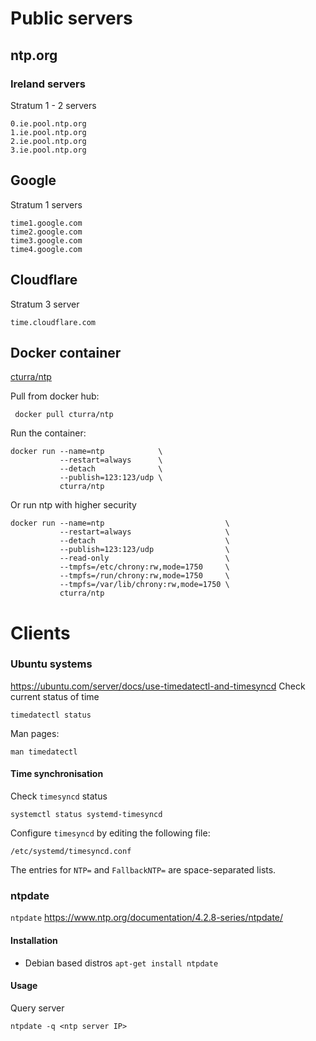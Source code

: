 
# Public servers

## ntp.org
### Ireland servers
Stratum 1 - 2 servers
```
0.ie.pool.ntp.org
1.ie.pool.ntp.org
2.ie.pool.ntp.org
3.ie.pool.ntp.org
```

## Google
Stratum 1 servers
```
time1.google.com
time2.google.com
time3.google.com
time4.google.com
```

## Cloudflare
Stratum 3 server
```
time.cloudflare.com
```


## Docker container
[cturra/ntp](https://github.com/cturra/docker-ntp)

Pull from docker hub:
```
 docker pull cturra/ntp
```

Run the container:
```
docker run --name=ntp            \
           --restart=always      \
           --detach              \
           --publish=123:123/udp \
           cturra/ntp
```

Or run ntp with higher security
```
docker run --name=ntp                           \
           --restart=always                     \
           --detach                             \
           --publish=123:123/udp                \
           --read-only                          \
           --tmpfs=/etc/chrony:rw,mode=1750     \
           --tmpfs=/run/chrony:rw,mode=1750     \
           --tmpfs=/var/lib/chrony:rw,mode=1750 \
           cturra/ntp
```



# Clients

### Ubuntu systems
https://ubuntu.com/server/docs/use-timedatectl-and-timesyncd
Check current status of time
```
timedatectl status
```

Man pages:
```
man timedatectl
```

#### Time synchronisation
Check `timesyncd` status
```
systemctl status systemd-timesyncd
```

Configure `timesyncd` by editing the following file:
```
/etc/systemd/timesyncd.conf
```
The entries for `NTP=` and `FallbackNTP=` are space-separated lists. 


### ntpdate

`ntpdate` https://www.ntp.org/documentation/4.2.8-series/ntpdate/

#### Installation
- Debian based distros `apt-get install ntpdate`

#### Usage

Query server
```
ntpdate -q <ntp server IP>
```